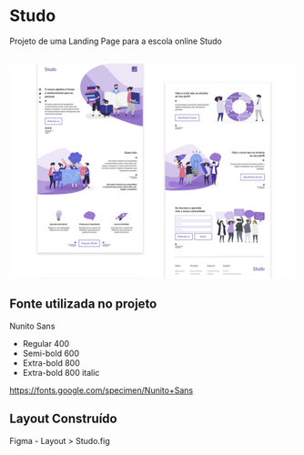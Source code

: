 ﻿# Studo

Projeto de uma Landing Page para a escola online Studo<br><br>

![Preview Desktop Studo](Layout/thumbnail.png)


## Fonte utilizada no projeto
Nunito Sans 
+ Regular 400
+ Semi-bold 600
+ Extra-bold 800
+ Extra-bold 800 italic

https://fonts.google.com/specimen/Nunito+Sans


## Layout Construído 
Figma - Layout > Studo.fig

